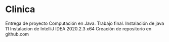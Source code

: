 # Clinica
Entrega de proyecto Computación en Java. Trabajo final.
Instalación de java 11
Instalacion de IntelliJ IDEA 2020.2.3 x64
Creación de repositorio en github.com 
